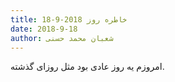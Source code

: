 ```yaml
---
title: خاطره روز 2018-9-18
date: 2018-9-18
author: شعبان محمد حسنی
---
```


امروزم یه روز عادی بود مثل روزای گذشته.